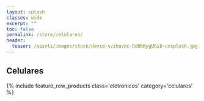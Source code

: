 ```yaml
---
layout: splash
classes: wide
excerpt: ""
toc: false
permalink: /store/celulares/
header:
  teaser: /assets/images/stock/david-svihovec-Gd6hKygUGi8-unsplash.jpg
---
```




## Celulares

{% include feature_row_products class='eletronicos' category='celulares' %}



